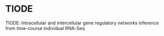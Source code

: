 # TIODE
TIODE:  Intracellular and intercellular gene regulatory networks inference from time-course individual RNA-Seq
